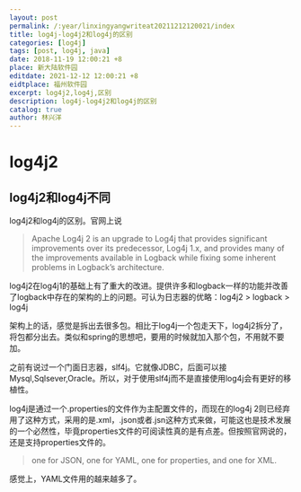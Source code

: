 ```yaml
---
layout: post
permalink: /:year/linxingyangwriteat20211212120021/index
title: log4j-log4j2和log4j的区别
categories: [log4j]
tags: [post, log4j, java]
date: 2018-11-19 12:00:21 +8
place: 新大陆软件园
editdate: 2021-12-12 12:00:21 +8
eidtplace: 福州软件园
excerpt: log4j2,log4j,区别
description: log4j-log4j2和log4j的区别
catalog: true
author: 林兴洋
---
```



# log4j2

## log4j2和log4j不同

log4j2和log4j的区别。官网上说

>Apache Log4j 2 is an upgrade to Log4j that provides significant improvements over its predecessor, Log4j 1.x, and provides many of the improvements available in Logback while fixing some inherent problems in Logback’s architecture.

log4j2在log4j1的基础上有了重大的改进。提供许多和logback一样的功能并改善了logback中存在的架构的上的问题。可认为日志器的优略：log4j2 > logback > log4j

架构上的话，感觉是拆出去很多包。相比于log4j一个包走天下，log4j2拆分了，将包都分出去。类似和spring的思想吧，要用的时候就加入那个包，不用就不要加。

之前有说过一个门面日志器，slf4j。它就像JDBC，后面可以接Mysql,Sqlsever,Oracle。所以，对于使用slf4j而不是直接使用log4j会有更好的移植性。

log4j是通过一个.properties的文件作为主配置文件的，而现在的log4j 2则已经弃用了这种方式，采用的是.xml，.json或者.jsn这种方式来做，可能这也是技术发展的一个必然性，毕竟properties文件的可阅读性真的是有点差。但按照官网说的，还是支持properties文件的。
> one for JSON, one for YAML, one for properties, and one for XML. 

感觉上，YAML文件用的越来越多了。

